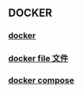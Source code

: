 ## DOCKER

### [docker](./docker/)

### [docker file 文件](./dockerfile文件/)

### [docker compose](./dockercompose/)
